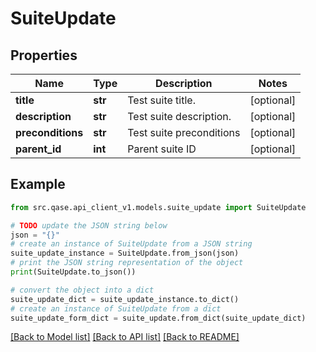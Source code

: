 # SuiteUpdate


## Properties

Name | Type | Description | Notes
------------ | ------------- | ------------- | -------------
**title** | **str** | Test suite title. | [optional] 
**description** | **str** | Test suite description. | [optional] 
**preconditions** | **str** | Test suite preconditions | [optional] 
**parent_id** | **int** | Parent suite ID | [optional] 

## Example

```python
from src.qase.api_client_v1.models.suite_update import SuiteUpdate

# TODO update the JSON string below
json = "{}"
# create an instance of SuiteUpdate from a JSON string
suite_update_instance = SuiteUpdate.from_json(json)
# print the JSON string representation of the object
print(SuiteUpdate.to_json())

# convert the object into a dict
suite_update_dict = suite_update_instance.to_dict()
# create an instance of SuiteUpdate from a dict
suite_update_form_dict = suite_update.from_dict(suite_update_dict)
```
[[Back to Model list]](../README.md#documentation-for-models) [[Back to API list]](../README.md#documentation-for-api-endpoints) [[Back to README]](../README.md)


